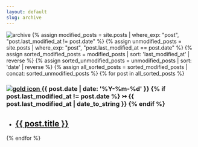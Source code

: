 ```yaml
---
layout: default
slug: archive
---
```

<img src="{{ '/assets/archive.webp' | relative_url }}" alt="archive" class="favicon">
{% assign modified_posts = site.posts | where_exp: "post", "post.last_modified_at != post.date" %}
{% assign unmodified_posts = site.posts | where_exp: "post", "post.last_modified_at == post.date" %}
{% assign sorted_modified_posts = modified_posts | sort: 'last_modified_at' | reverse %}
{% assign sorted_unmodified_posts = unmodified_posts | sort: 'date' | reverse %}
{% assign all_sorted_posts = sorted_modified_posts | concat: sorted_unmodified_posts %}
{% for post in all_sorted_posts %}
<div class="search-link">
  <h3>
    <a class="post-heading" href="{{ site.back_to_top_url | default: '#' }}" id="back-to-top" aria-label="Back to top">
      <img src="{{ '/assets/gold.ico' | relative_url }}" alt="gold icon">
    </a>
    {{ post.date | date: '%Y-%m-%d' }}
    {% if post.last_modified_at != post.date %}
    &rightarrowtail; 
    {{ post.last_modified_at | date_to_string }}
    {% endif %}
  </h3>
  <ul>
    <li>
      <a href="{{ post.url }}">
        <h2>{{ post.title }}</h2>
      </a>
    </li>
  </ul>
</div>
{% endfor %}
